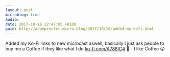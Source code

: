 ```yaml
---
layout: post
microblog: true
audio: 
date: 2017-10-18 22:47:05 +0100
guid: http://adamprocter.micro.blog/2017/10/18/added-my-kofi.html
---
```

Added my Ko-Fi links to new microcast aswell, basically I just ask people to buy me a Coffee if they like what I do [ko-fi.com/A788IG4](https://ko-fi.com/A788IG4) 🙂 - I like Coffee 😜
